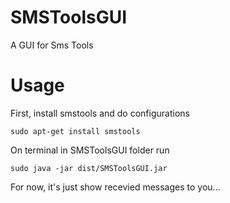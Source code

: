 # SMSToolsGUI
A GUI for Sms Tools

# Usage
First, install smstools and do configurations

`sudo apt-get install smstools`

On terminal in SMSToolsGUI folder run

`sudo java -jar dist/SMSToolsGUI.jar`

For now, it's just show recevied messages to you...
